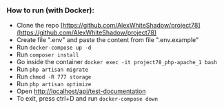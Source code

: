 ### How to run (with Docker):

* Clone the repo [https://github.com/AlexWhiteShadow/project78](https://github.com/AlexWhiteShadow/project78)
* Create file ".env" and paste the content from file ".env.example"
* Run ```docker-compose up -d```
* Run ```composer install```
* Go inside the container ```docker exec -it project78_php-apache_1 bash```
* Run ```php artisan migrate```
* Run ```chmod -R 777 storage```
* Run ```php artisan optimize```
* Open [http://localhost/api/test-documentation](http://localhost/api/test-documentation)
* To exit, press ctrl+D and run ```docker-compose down```